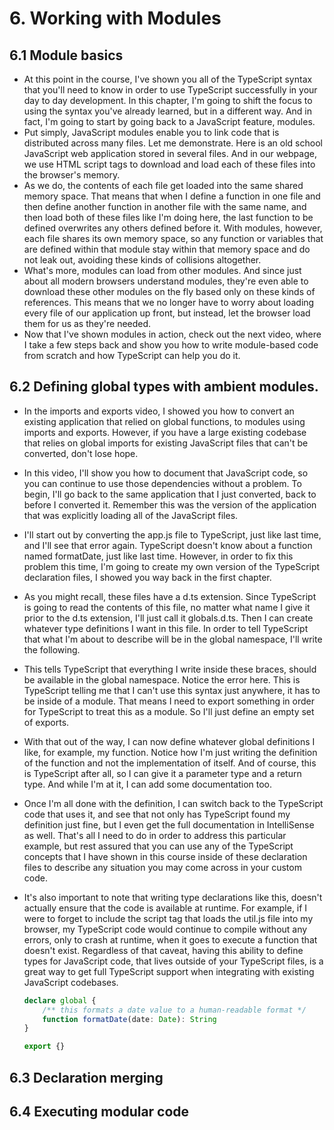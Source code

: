 # 6. Working with Modules
## 6.1 Module basics
- At this point in the course, I've shown you all of the TypeScript syntax that you'll need to know in order to use TypeScript successfully in your day to day development. In this chapter, I'm going to shift the focus to using the syntax you've already learned, but in a different way. And in fact, I'm going to start by going back to a JavaScript feature, modules.
- Put simply, JavaScript modules enable you to link code that is distributed across many files. Let me demonstrate. Here is an old school JavaScript web application stored in several files. And in our webpage, we use HTML script tags to download and load each of these files into the browser's memory. 
- As we do, the contents of each file get loaded into the same shared memory space. That means that when I define a function in one file and then define another function in another file with the same name, and then load both of these files like I'm doing here, the last function to be defined overwrites any others defined before it. With modules, however, each file shares its own memory space, so any function or variables that are defined within that module stay within that memory space and do not leak out, avoiding these kinds of collisions altogether. 
- What's more, modules can load from other modules. And since just about all modern browsers understand modules, they're even able to download these other modules on the fly based only on these kinds of references. This means that we no longer have to worry about loading every file of our application up front, but instead, let the browser load them for us as they're needed. 
- Now that I've shown modules in action, check out the next video, where I take a few steps back and show you how to write module-based code from scratch and how TypeScript can help you do it.

## 6.2 Defining global types with ambient modules.

- In the imports and exports video, I showed you how to convert an existing application that relied on global functions, to modules using imports and exports. However, if you have a large existing codebase that relies on global imports for existing JavaScript files that can't be converted, don't lose hope. 
- In this video, I'll show you how to document that JavaScript code, so you can continue to use those dependencies without a problem. To begin, I'll go back to the same application that I just converted, back to before I converted it. Remember this was the version of the application that was explicitly loading all of the JavaScript files. 
- I'll start out by converting the app.js file to TypeScript, just like last time, and I'll see that error again. TypeScript doesn't know about a function named formatDate, just like last time. However, in order to fix this problem this time, I'm going to create my own version of the TypeScript declaration files, I showed you way back in the first chapter. 
- As you might recall, these files have a d.ts extension. Since TypeScript is going to read the contents of this file, no matter what name I give it prior to the d.ts extension, I'll just call it globals.d.ts. Then I can create whatever type definitions I want in this file. In order to tell TypeScript that what I'm about to describe will be in the global namespace, I'll write the following. 
- This tells TypeScript that everything I write inside these braces, should be available in the global namespace. Notice the error here. This is TypeScript telling me that I can't use this syntax just anywhere, it has to be inside of a module. That means I need to export something in order for TypeScript to treat this as a module. So I'll just define an empty set of exports. 
- With that out of the way, I can now define whatever global definitions I like, for example, my function. Notice how I'm just writing the definition of the function and not the implementation of itself. And of course, this is TypeScript after all, so I can give it a parameter type and a return type. And while I'm at it, I can add some documentation too. 
- Once I'm all done with the definition, I can switch back to the TypeScript code that uses it, and see that not only has TypeScript found my definition just fine, but I even get the full documentation in IntelliSense as well. That's all I need to do in order to address this particular example, but rest assured that you can use any of the TypeScript concepts that I have shown in this course inside of these declaration files to describe any situation you may come across in your custom code. 
- It's also important to note that writing type declarations like this, doesn't actually ensure that the code is available at runtime. For example, if I were to forget to include the script tag that loads the util.js file into my browser, my TypeScript code would continue to compile without any errors, only to crash at runtime, when it goes to execute a function that doesn't exist. Regardless of that caveat, having this ability to define types for JavaScript code, that lives outside of your TypeScript files, is a great way to get full TypeScript support when integrating with existing JavaScript codebases.

    ```ts
    declare global {
        /** this formats a date value to a human-readable format */
        function formatDate(date: Date): String
    }

    export {}
    ```
## 6.3 Declaration merging

## 6.4 Executing modular code